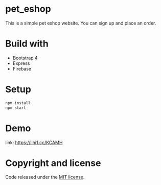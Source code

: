 # pet_eshop
This is a simple pet eshop website. You can sign up and place an order.

# Build with
* Bootstrap 4
* Express
* Firebase

# Setup
```bash
npm install 
npm start
```
# Demo
link: https://lihi1.cc/KCAMH

# Copyright and license
Code released under the [MIT license](https://github.com/a7711555/pet_eshop/blob/master/LICENSE).
